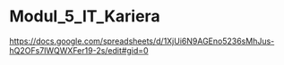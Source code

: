 # Modul_5_IT_Kariera
https://docs.google.com/spreadsheets/d/1XjUi6N9AGEno5236sMhJus-hQ2OFs7IWQWXFer19-2s/edit#gid=0